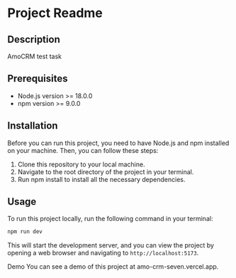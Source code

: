 # Project Readme

## Description

AmoCRM test task

## Prerequisites

- Node.js version >= 18.0.0
- npm version >= 9.0.0

## Installation

Before you can run this project, you need to have Node.js and npm installed on your machine. Then, you can follow these steps:

1. Clone this repository to your local machine.
2. Navigate to the root directory of the project in your terminal.
3. Run npm install to install all the necessary dependencies.

## Usage

To run this project locally, run the following command in your terminal:

```bash
npm run dev
```

This will start the development server, and you can view the project by opening a web browser and navigating to `http://localhost:5173`.

Demo
You can see a demo of this project at amo-crm-seven.vercel.app.
